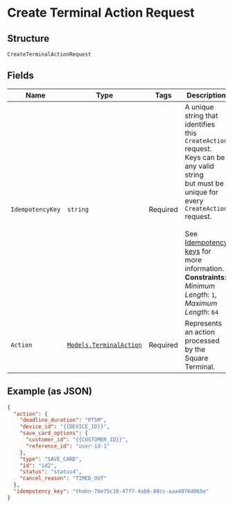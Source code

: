 
# Create Terminal Action Request

## Structure

`CreateTerminalActionRequest`

## Fields

| Name | Type | Tags | Description |
|  --- | --- | --- | --- |
| `IdempotencyKey` | `string` | Required | A unique string that identifies this `CreateAction` request. Keys can be any valid string<br>but must be unique for every `CreateAction` request.<br><br>See [Idempotency keys](https://developer.squareup.com/docs/basics/api101/idempotency) for more<br>information.<br>**Constraints**: *Minimum Length*: `1`, *Maximum Length*: `64` |
| `Action` | [`Models.TerminalAction`](../../doc/models/terminal-action.md) | Required | Represents an action processed by the Square Terminal. |

## Example (as JSON)

```json
{
  "action": {
    "deadline_duration": "PT5M",
    "device_id": "{{DEVICE_ID}}",
    "save_card_options": {
      "customer_id": "{{CUSTOMER_ID}}",
      "reference_id": "user-id-1"
    },
    "type": "SAVE_CARD",
    "id": "id2",
    "status": "status4",
    "cancel_reason": "TIMED_OUT"
  },
  "idempotency_key": "thahn-70e75c10-47f7-4ab6-88cc-aaa4076d065e"
}
```

